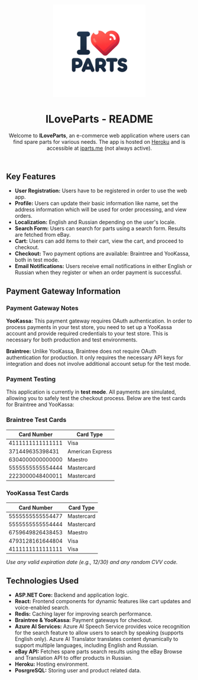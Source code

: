 <!DOCTYPE html>
<html lang="en">

<body>
<header>
    <p align="center">
        <img width="250px" src="wwwroot/images/logo_iparts.png" alt="Logo">
    </p>
    <h1>ILoveParts - README</h1>
    <p>
        Welcome to <strong>ILoveParts</strong>, an e-commerce web application where users can find spare parts for various needs. The app is hosted on <a href="https://www.heroku.com/" target="_blank">Heroku</a> 
        and is accessible at <a href="https://iparts.me" target="_blank">iparts.me</a> (not always active).
    </p>
</header>

<section>
    <h2>Key Features</h2>
    <ul>
        <li><strong>User Registration:</strong> Users have to be registered in order to use the web app.</li>
        <li><strong>Profile:</strong>
        Users can update their basic information like name, set the address information which will be used for order processing, and view orders.
        </li>
        <li><strong>Localization:</strong>
        English and Russian depending on the user's locale.
        </li>
        <li><strong>Search Form:</strong> Users can search for parts using a search form. Results are fetched from eBay.</li>
        <li><strong>Cart:</strong> Users can add items to their cart, view the cart, and proceed to checkout.</li>
        <li><strong>Checkout:</strong> Two payment options are available: Braintree and YooKassa, both in test mode.</li>
        <li><strong>Email Notifications:</strong> Users receive email notifications in either English or Russian when they register or when an order payment is successful.</li>
    </ul>
</section>

<section>
    <h2>Payment Gateway Information</h2>
    <section>
        <h3>Payment Gateway Notes</h3>
        <p>
            <strong>YooKassa:</strong> This payment gateway requires OAuth authentication. In order to process payments in your test store, 
            you need to set up a YooKassa account and provide required credentials to your test store. 
            This is necessary for both production and test environments.
        </p>
        <p>
            <strong>Braintree:</strong> Unlike YooKassa, Braintree does not require OAuth authentication for production. 
            It only requires the necessary API keys for integration and does not involve additional account setup for the test mode.
        </p>
    </section>
    <h3>Payment Testing</h3>
    <div class="note">
        <p>
            This application is currently in <strong>test mode</strong>. All payments are simulated, allowing you to safely test 
            the checkout process. Below are the test cards for Braintree and YooKassa:
        </p>
    </div>

<h3>Braintree Test Cards</h3>
<table>
    <thead>
        <tr>
            <th>Card Number</th>
            <th>Card Type</th>
        </tr>
    </thead>
    <tbody>
        <tr><td>4111111111111111</td><td>Visa</td></tr>
        <tr><td>371449635398431</td><td>American Express</td></tr>
        <tr><td>6304000000000000</td><td>Maestro</td></tr>
        <tr><td>5555555555554444</td><td>Mastercard</td></tr>
        <tr><td>2223000048400011</td><td>Mastercard</td></tr>
    </tbody>
</table>

<h3>YooKassa Test Cards</h3>
<table>
    <thead>
        <tr>
            <th>Card Number</th>
            <th>Card Type</th>
        </tr>
    </thead>
    <tbody>
        <tr><td>5555555555554477</td><td>Mastercard</td></tr>
        <tr><td>5555555555554444</td><td>Mastercard</td></tr>
        <tr><td>6759649826438453</td><td>Maestro</td></tr>
        <tr><td>4793128161644804</td><td>Visa</td></tr>
        <tr><td>4111111111111111</td><td>Visa</td></tr>
    </tbody>
</table>
<p><em>Use any valid expiration date (e.g., 12/30) and any random CVV code.</em></p>
</section>


<section>
    <h2>Technologies Used</h2>
    <ul>
        <li><strong>ASP.NET Core:</strong> Backend and application logic.</li>
        <li><strong>React:</strong> Frontend components for dynamic features like cart updates and voice-enabled search.</li>
        <li><strong>Redis:</strong> Caching layer for improving search performance.</li>
        <li><strong>Braintree & YooKassa:</strong> Payment gateways for checkout.</li>
        <li><strong>Azure AI Services:</strong> Azure AI Speech Service provides voice recognition for the search feature to allow users to search by speaking (supports English only). Azure AI Translator translates content dynamically to support multiple languages, including English and Russian.</li>
        <li><strong>eBay API:</strong> Fetches spare parts search results using the eBay Browse and Translation API to offer products in Russian.</li>
        <li><strong>Heroku:</strong> Hosting environment.</li>
        <li><strong>PosrgreSQL:</strong>
        Storing user and product related data. 
    </ul>
</section>
</body>
</html>
